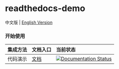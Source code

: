 # readthedocs-demo
中文版 | [English Version](./README_en.md)


### 开始使用

|集成方法|文档入口|当前状态|
|:----|:-----|:-----|
|代码演示|[文档](https://readthedocs-demo-zh.readthedocs.io/zh_CN/latest/)|[![Documentation Status](https://readthedocs.org/projects/code-blocks/badge/?version=latest)](https://readthedocs.org/projects/readthedocs-demo-zh/)|

